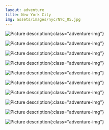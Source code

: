 ```yaml
---
layout: adventure
title: New York City
img: assets/images/nyc/NYC_05.jpg
---
```


![Picture description](/assets/images/nyc/NYC_01.jpg){:class="adventure-img"}

![Picture description](/assets/images/nyc/NYC_02.jpg){:class="adventure-img"}

![Picture description](/assets/images/nyc/NYC_03.jpg){:class="adventure-img"}

![Picture description](/assets/images/nyc/NYC_04.jpg){:class="adventure-img"}

![Picture description](/assets/images/nyc/NYC_05.jpg){:class="adventure-img"}

![Picture description](/assets/images/nyc/NYC_06.jpg){:class="adventure-img"}

![Picture description](/assets/images/nyc/NYC_07.jpg){:class="adventure-img"}

![Picture description](/assets/images/nyc/NYC_10.jpg){:class="adventure-img"}

![Picture description](/assets/images/nyc/NYC_16.jpg){:class="adventure-img"}

![Picture description](/assets/images/nyc/NYC_17.jpg){:class="adventure-img"}
